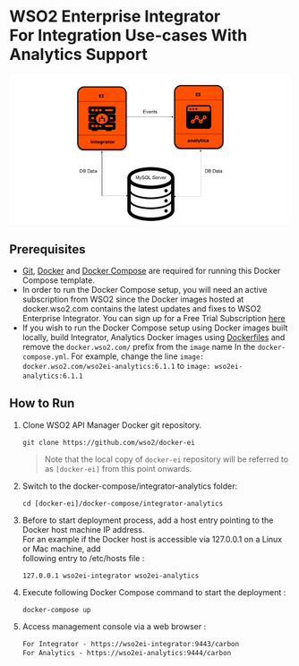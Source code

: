 # WSO2 Enterprise Integrator <br> For Integration Use-cases With Analytics Support

![alt tag](deployment-diagram.png)

## Prerequisites

 * [Git](https://git-scm.com/book/en/v2/Getting-Started-Installing-Git), [Docker](https://www.docker.com/get-docker) and [Docker Compose](https://docs.docker.com/compose/install/#install-compose) are required for running this Docker Compose template.
 * In order to run the Docker Compose setup, you will need an active subscription from WSO2 since the 
   Docker images hosted at docker.wso2.com contains the latest updates and fixes to WSO2 Enterprise Integrator. 
   You can sign up for a Free Trial Subscription [here](https://wso2.com/free-trial-subscription)
 * If you wish to run the Docker Compose setup using Docker images built locally, build Integrator, Analytics Docker images using [Dockerfiles](../../README.md) and remove the `docker.wso2.com/` prefix from the `image` name In the `docker-compose.yml`. 
 For example, change the line `image: docker.wso2.com/wso2ei-analytics:6.1.1` to `image: wso2ei-analytics:6.1.1`
       
  
     
## How to Run

  1. Clone WSO2 API Manager Docker git repository.
     ```
     git clone https://github.com/wso2/docker-ei
     ```
     > Note that the local copy of `docker-ei` repository will be referred to as `[docker-ei]` from this point onwards.

  2. Switch to the docker-compose/integrator-analytics folder:
      ```
      cd [docker-ei]/docker-compose/integrator-analytics
      ```
     
  3. Before to start deployment process, add a host entry pointing to the Docker host machine IP address. <br>
     For an example if the Docker host is accessible via 127.0.0.1 on a Linux or Mac machine, add <br>
     following entry to /etc/hosts file :
     ```
     127.0.0.1 wso2ei-integrator wso2ei-analytics
     ```

  4. Execute following Docker Compose command to start the deployment :
     ```
     docker-compose up
     ```
       
  5. Access management console via a web browser :
     ```
     For Integrator - https://wso2ei-integrator:9443/carbon
     For Analytics - https://wso2ei-analytics:9444/carbon
     ```
